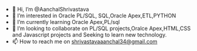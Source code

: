 - 👋 Hi, I’m @AanchalShrivastava
- 👀 I’m interested in Oracle PL/SQL, SQL,Oracle Apex,ETL,PYTHON 
- 🌱 I’m currently learning Oracle Apex,PL/sql
- 💞️ I’m looking to collaborate on PL/SQL projects,Oralce Apex,HTML,CSS and Javascript projects and Seeking to learn new technology.
- 📫 How to reach me on shrivastavaaanchal34@gmail.com

<!---
AanchalShrivastava/AanchalShrivastava is a ✨ special ✨ repository because its `README.md` (this file) appears on your GitHub profile.
You can click the Preview link to take a look at your changes.
--->
